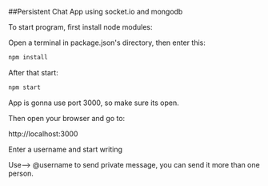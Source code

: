 ##Persistent Chat App using socket.io and mongodb

To start program, first install node modules:

Open a terminal in package.json's directory, then enter this:

```bash
npm install
```

After that start:


```bash
npm start
```

App is gonna use port 3000, so make sure its open.

Then open your browser and go to:

http://localhost:3000


Enter a username and start writing

Use--> @username to send private message, you can send it more than one person.



